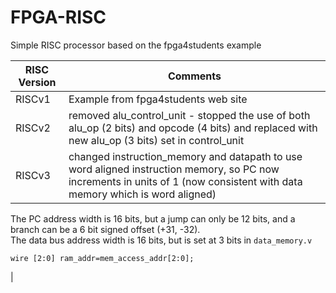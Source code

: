 # FPGA-RISC
Simple RISC processor based on the fpga4students example

| RISC Version | Comments |
|--------------|----------|
| RISCv1       | Example from fpga4students web site   |
| RISCv2       | removed alu_control_unit - stopped the use of both alu_op (2 bits) and opcode (4 bits) and replaced with new alu_op (3 bits) set in control_unit   |
|RISCv3 | changed instruction_memory and datapath to use word aligned instruction memory, so PC now increments in units of 1 (now consistent with data memory which is word aligned)   
The PC address width is 16 bits, but a jump can only be 12 bits, and a branch can be a 6 bit signed offset (+31, -32).     
The data bus address width is 16 bits, but is set at 3 bits in ```data_memory.v```   

```
wire [2:0] ram_addr=mem_access_addr[2:0];
```
|

